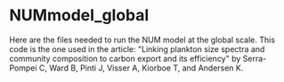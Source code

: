 # NUMmodel_global
Here are the files needed to run the NUM model at the global scale.
This code is the one used in the article: "Linking plankton size spectra and community composition to carbon export and its efficiency" by Serra-Pompei C, Ward B, Pinti J, Visser A, Kiorboe T, and Andersen K.


